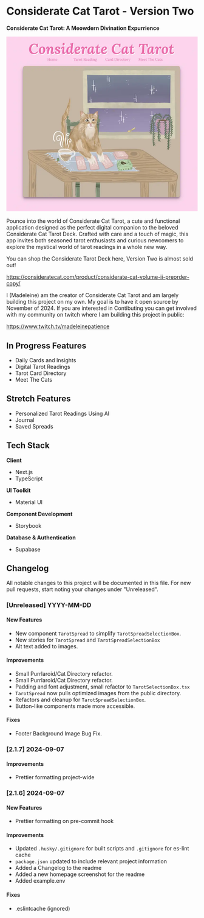 # Considerate Cat Tarot - Version Two

**Considerate Cat Tarot: A Meowdern Divination Expurrience**

![App Screenshot](/public/image/cc-homepage.webp)

Pounce into the world of Considerate Cat Tarot, a cute and functional
application designed as the perfect digital companion to the beloved Considerate
Cat Tarot Deck. Crafted with care and a touch of magic, this app invites both
seasoned tarot enthusiasts and curious newcomers to explore the mystical world
of tarot readings in a whole new way.

You can shop the Considerate Tarot Deck here, Version Two is almost sold out!

https://consideratecat.com/product/considerate-cat-volume-ii-preorder-copy/

I (Madeleine) am the creator of Considerate Cat Tarot and am largely building
this project on my own. My goal is to have it open source by November of 2024.
If you are interested in Contibuting you can get involved with my community on
twitch where I am building this project in public:

https://www.twitch.tv/madeleinepatience

## In Progress Features

- Daily Cards and Insights
- Digital Tarot Readings
- Tarot Card Directory
- Meet The Cats

## Stretch Features

- Personalized Tarot Readings Using AI
- Journal
- Saved Spreads

## Tech Stack

**Client**

- Next.js
- TypeScript

**UI Toolkit**

- Material UI

**Component Development**

- Storybook

**Database & Authentication**

- Supabase

## Changelog

All notable changes to this project will be documented in this file. For new
pull requests, start noting your changes under "Unreleased".

### [Unreleased] YYYY-MM-DD

#### New Features

- New component `TarotSpread` to simplify `TarotSpreadSelectionBox`.
- New stories for `TarotSpread` and `TarotSpreadSelectionBox`
- Alt text added to images.

#### Improvements

- Small Purrlaroid/Cat Directory refactor.
- Small Purrlaroid/Cat Directory refactor.
- Padding and font adjustment, small refactor to `TarotSelectionBox.tsx`
- `TarotSpread` now pulls optimized images from the public directory.
- Refactors and cleanup for `TarotSpreadSelectionBox`.
- Button-like components made more accessible.

#### Fixes

- Footer Background Image Bug Fix.

### [2.1.7] 2024-09-07

#### Improvements

- Prettier formatting project-wide

### [2.1.6] 2024-09-07

#### New Features

- Prettier formatting on pre-commit hook

#### Improvements

- Updated `.husky/.gitignore` for built scripts and `.gitignore` for es-lint
  cache
- `package.json` updated to include relevant project information
- Added a Changelog to the readme
- Added a new homepage screenshot for the readme
- Added example.env

#### Fixes

- .eslintcache (ignored)
